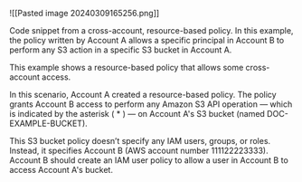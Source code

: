 ![[Pasted image 20240309165256.png]]

Code snippet from a cross-account, resource-based policy. In this example, the policy written by Account A allows a specific principal in Account B to perform any S3 action in a specific S3 bucket in Account A.

This example shows a resource-based policy that allows some cross-account access.

In this scenario, Account A created a resource-based policy. The policy grants Account B access to perform any Amazon S3 API operation — which is indicated by the asterisk ( * ) — on Account A's S3 bucket (named DOC-EXAMPLE-BUCKET).

This S3 bucket policy doesn’t specify any IAM users, groups, or roles. Instead, it specifies Account B (AWS account number 111122223333). Account B should create an IAM user policy to allow a user in Account B to access Account A's bucket.